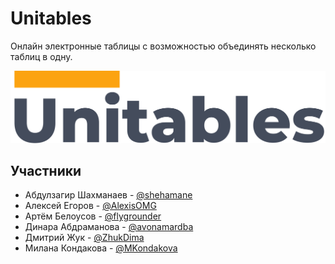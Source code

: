 # Unitables
Онлайн электронные таблицы с возможностью объединять несколько таблиц в одну.

![Unitables](src/client/img/logo_readme.png)

## Участники
- Абдулзагир Шахманаев - [@shehamane](https://github.com/shehamane)
- Алексей Егоров - [@AlexisOMG](https://github.com/AlexisOMG)
- Артём Белоусов - [@flygrounder](https://github.com/flygrounder)
- Динара Абдраманова - [@avonamardba](https://github.com/avonamardba)
- Дмитрий Жук - [@ZhukDima](https://github.com/ZhukDima)
- Милана Кондакова - [@MKondakova](https://github.com/MKondakova)
